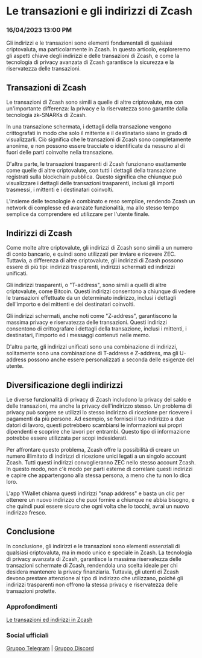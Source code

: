 # Le transazioni e gli indirizzi di Zcash

### 16/04/2023 13:00 PM

Gli indirizzi e le transazioni sono elementi fondamentali di qualsiasi criptovaluta, ma particolarmente in Zcash. In questo articolo, esploreremo gli aspetti chiave degli indirizzi e delle transazioni di Zcash, e come la tecnologia di privacy avanzata di Zcash garantisce la sicurezza e la riservatezza delle transazioni.

## Transazioni di Zcash

Le transazioni di Zcash sono simili a quelle di altre criptovalute, ma con un'importante differenza: la privacy e la riservatezza sono garantite dalla tecnologia zk-SNARKs di Zcash.

In una transazione schermata, i dettagli della transazione vengono crittografati in modo che solo il mittente e il destinatario siano in grado di visualizzarli. Ciò significa che le transazioni di Zcash sono completamente anonime, e non possono essere tracciate o identificate da nessuno al di fuori delle parti coinvolte nella transazione.

D'altra parte, le transazioni trasparenti di Zcash funzionano esattamente come quelle di altre criptovalute, con tutti i dettagli della transazione registrati sulla blockchain pubblica. Questo significa che chiunque può visualizzare i dettagli delle transazioni trasparenti, inclusi gli importi trasmessi, i mittenti e i destinatari coinvolti.

L'insieme delle tecnologie è combinato e reso semplice, rendendo Zcash un network di complesse ed avanzate funzionalità, ma allo stesso tempo semplice da comprendere ed utilizzare per l'utente finale.

## Indirizzi di Zcash

Come molte altre criptovalute, gli indirizzi di Zcash sono simili a un numero di conto bancario, e quindi sono utilizzati per inviare e ricevere ZEC. Tuttavia, a differenza di altre criptovalute, gli indirizzi di Zcash possono essere di più tipi: indirizzi trasparenti, indirizzi schermati ed indirizzi unificati.

Gli indirizzi trasparenti, o "T-address", sono simili a quelli di altre criptovalute, come Bitcoin. Questi indirizzi consentono a chiunque di vedere le transazioni effettuate da un determinato indirizzo, inclusi i dettagli dell'importo e dei mittenti e dei destinatari coinvolti.

Gli indirizzi schermati, anche noti come "Z-address", garantiscono la massima privacy e riservatezza delle transazioni. Questi indirizzi consentono di crittografare i dettagli della transazione, inclusi i mittenti, i destinatari, l'importo ed i messaggi contenuti nelle memo.

D'altra parte, gli indirizzi unificati sono una combinazione di indirizzi, solitamente sono una combinazione di T-address e Z-address, ma gli U-address possono anche essere personalizzati a seconda delle esigenze del utente.

## Diversificazione degli indirizzi

Le diverse funzionalità di privacy di Zcash includono la privacy del saldo e delle transazioni, ma anche la privacy dell'indirizzo stesso. Un problema di privacy può sorgere se utilizzi lo stesso indirizzo di ricezione per ricevere i pagamenti da più persone. Ad esempio, se fornisci il tuo indirizzo a due datori di lavoro, questi potrebbero scambiarsi le informazioni sui propri dipendenti e scoprire che lavori per entrambi. Questo tipo di informazione potrebbe essere utilizzata per scopi indesiderati.

Per affrontare questo problema, Zcash offre la possibilità di creare un numero illimitato di indirizzi di ricezione unici legati a un singolo account Zcash. Tutti questi indirizzi convoglieranno ZEC nello stesso account Zcash. In questo modo, non c'è modo per parti esterne di correlare questi indirizzi e capire che appartengono alla stessa persona, a meno che tu non lo dica loro.

L'app YWallet chiama questi indirizzi "snap address" e basta un clic per ottenere un nuovo indirizzo che puoi fornire a chiunque ne abbia bisogno, e che quindi puoi essere sicuro che ogni volta che lo tocchi, avrai un nuovo indirizzo fresco.

## Conclusione

In conclusione, gli indirizzi e le transazioni sono elementi essenziali di qualsiasi criptovaluta, ma in modo unico e speciale in Zcash. La tecnologia di privacy avanzata di Zcash, garantisce la massima riservatezza delle transazioni schermate di Zcash, rendendola una scelta ideale per chi desidera mantenere la privacy finanziaria. Tuttavia, gli utenti di Zcash devono prestare attenzione al tipo di indirizzo che utilizzano, poiché gli indirizzi trasparenti non offrono la stessa privacy e riservatezza delle transazioni protette.

### Approfondimenti

[Le transazioni ed indirizzi in Zcash](https://wiki.zechub.xyz/global/italiano/transazioni)

### Social ufficiali

[Gruppo Telegram](https://t.me/ZcashItalia) | [Gruppo Discord](https://discord.com/channels/978714252934258779/1091806217359347802)